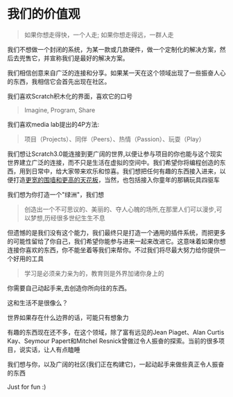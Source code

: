 # 我们的价值观

>  如果你想走得快，一个人走; 如果你想走得远，一群人走

我们不想做一个封闭的系统，为某一款或几款硬件，做一个定制化的解决方案，然后去兜售它，并宣称我们是最好的解决方案。

我们相信创意来自广泛的连接和分享。如果某一天在这个领域出现了一些振奋人心的东西，我相信它会首先出现在社区。

我们喜欢Scratch积木化的界面，喜欢它的口号

>  Imagine, Program, Share

我们喜欢media lab提出的4P方法:

>  项目（Projects）、同伴（Peers）、热情（Passion）、玩耍（Play）

我们想让Scratch3.0能连接到更广阔的世界,以便让参与项目的你也能与这个现实世界建立广泛的连接，而不只是生活在虚拟的空间中。我们希望你将编程创造的东西，用到日常中，给大家带来欢乐和惊喜。我们想把任何有趣的东西接入进来，以便打造[更宽的围墙和更高的天花板](https://blog.just4fun.site/scratch.html)，当然，也包括接入你童年的那辆玩具四驱车

我们想为你打造一个"绿洲"，我们想

>  创造出一个不可思议的、美丽的、夺人心魄的场所,在那里人们可以漫步,可以梦想,历经很多世纪生生不息

但遗憾的是我们没有这个能力，我们最终只是打造一个通用的插件系统，而把更多的可能性留给了你自己，我们希望你能参与进来一起来改进它。这意味着如果你想连接你喜欢的东西，你不能坐着等我们来帮你。不过我们将尽最大努力给你提供一个好用的工具

>  学习是必须亲力亲为的，教育则是外界加诸你身上的

你需要自己动起手来,去创造你所向往的东西。

这和生活不是很像么？

世界如果存在什么边界的话，可能只有想象力

有趣的东西现在还不多，在这个领域，除了富有远见的Jean Piaget、Alan Curtis Kay、Seymour Papert和Mitchel Resnick曾做过令人振奋的探索。当前的很多项目，说实话，让人有点瞌睡

我们想与你，以及广阔的社区(我们正在构建它)，一起动起手来做些真正令人振奋的东西

Just for fun :)
